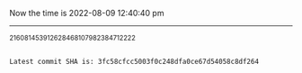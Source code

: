 Now the time is 2022-08-09 12:40:40 pm

---

<small>216081453912628468107982384712222</small>

```txt

Latest commit SHA is: 3fc58cfcc5003f0c248dfa0ce67d54058c8df264
```

